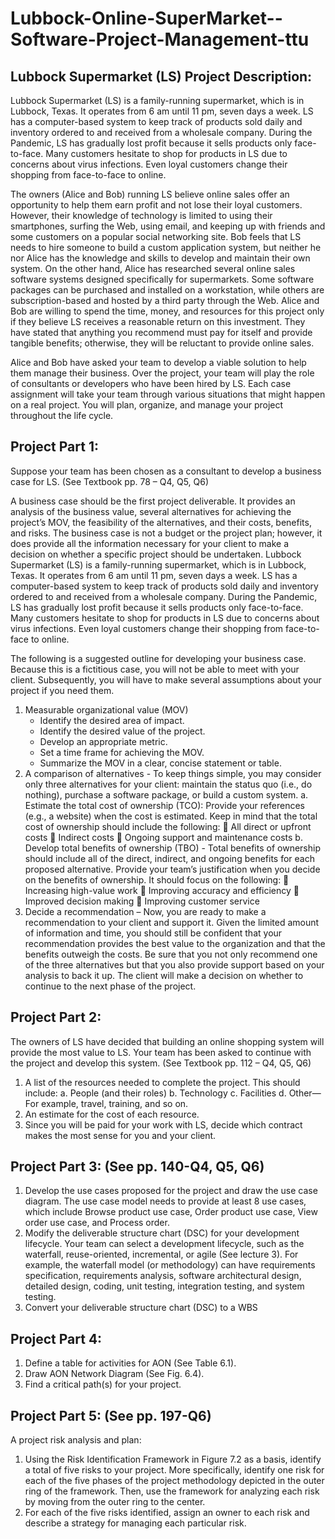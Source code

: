 # Lubbock-Online-SuperMarket--Software-Project-Management-ttu

## Lubbock Supermarket (LS) Project Description:

Lubbock Supermarket (LS) is a family-running supermarket, which is in Lubbock, Texas. It
operates from 6 am until 11 pm, seven days a week. LS has a computer-based system to keep
track of products sold daily and inventory ordered to and received from a wholesale company.
During the Pandemic, LS has gradually lost profit because it sells products only face-to-face.
Many customers hesitate to shop for products in LS due to concerns about virus infections. Even
loyal customers change their shopping from face-to-face to online.

The owners (Alice and Bob) running LS believe online sales offer an opportunity to help them earn profit and not lose their loyal customers. However, their knowledge of technology is limited to using their smartphones, surfing the Web, using email, and keeping up with friends and some customers on a popular social networking site. Bob feels that LS needs to hire someone to build a custom application system, but neither he nor Alice has the knowledge and skills to develop and maintain their own system. On the other hand, Alice has researched several online sales software systems designed specifically for supermarkets. Some software packages can be purchased and installed on a workstation, while others are subscription-based and hosted by a third party through the Web. Alice and Bob are willing to spend the time, money, and resources for this project only if they believe LS receives a reasonable return on this investment. They have stated that anything you recommend must pay for itself and provide tangible benefits; otherwise, they will be reluctant to provide online sales.

Alice and Bob have asked your team to develop a viable solution to help them manage their business. Over the project, your team will play the role of consultants or developers who have been hired by LS. Each case assignment will take your team through various situations that might happen on a real project. You will plan, organize, and manage your project throughout the life cycle.
  
 ## Project Part 1:
 Suppose your team has been chosen as a consultant to develop a business case for LS. (See
 Textbook pp. 78 – Q4, Q5, Q6)

 A business case should be the first project deliverable. It provides an analysis of the business value, several alternatives for achieving the project’s MOV, the feasibility of the alternatives, and their costs, benefits, and risks. The business case is not a budget or the project plan; however, it does provide all the information necessary for your client to make a decision on whether a specific project should be undertaken.
 Lubbock Supermarket (LS) is a family-running supermarket, which is in Lubbock, Texas. It
 operates from 6 am until 11 pm, seven days a week. LS has a computer-based system to keep
 track of products sold daily and inventory ordered to and received from a wholesale company.
 During the Pandemic, LS has gradually lost profit because it sells products only face-to-face.
 Many customers hesitate to shop for products in LS due to concerns about virus infections. Even
 loyal customers change their shopping from face-to-face to online.  

The following is a suggested outline for developing your business case. Because this is a fictitious case, you will not be able to meet with your client. Subsequently, you will have to make several assumptions about your project if you need them.
1. Measurable organizational value (MOV)
   - Identify the desired area of impact.
   - Identify the desired value of the project.
   - Develop an appropriate metric.
   - Set a time frame for achieving the MOV.
   - Summarize the MOV in a clear, concise statement or table.
2. A comparison of alternatives - To keep things simple, you may consider only three alternatives for your client: maintain the status quo (i.e., do nothing), purchase a software package, or build a custom system.
   a. Estimate the total cost of ownership (TCO): Provide your references (e.g., a website) when the cost is estimated. Keep in mind that the total cost of ownership should include the 
      following:
       All direct or upfront costs
       Indirect costs
       Ongoing support and maintenance costs
   b. Develop total benefits of ownership (TBO) - Total benefits of ownership should include all of the direct, indirect, and ongoing benefits for each proposed alternative. Provide 
      your team’s justification when you decide on the benefits of ownership. It should focus on the following:
       Increasing high-value work
       Improving accuracy and efficiency
       Improved decision making
       Improving customer service
3. Decide a recommendation – Now, you are ready to make a recommendation to your client and support it. Given the limited amount of information and time, you should still be confident that your recommendation provides the best value to the organization and that the benefits outweigh the costs. Be sure that you not only recommend one of the three alternatives but that you also provide support based on your analysis to back it up. The client will make a decision on whether to continue to the next phase of the project.
   
## Project Part 2:
The owners of LS have decided that building an online shopping system will provide the most value to LS. Your team has been asked to continue with the project and develop this system. (See Textbook pp. 112 – Q4, Q5, Q6)
1. A list of the resources needed to complete the project.
   This should include:
   a. People (and their roles)
   b. Technology
   c. Facilities
   d. Other—For example, travel, training, and so on.
3. An estimate for the cost of each resource.
4. Since you will be paid for your work with LS, decide which contract makes the most sense
for you and your client.

## Project Part 3: (See pp. 140-Q4, Q5, Q6)
1. Develop the use cases proposed for the project and draw the use case diagram. The use case model needs to provide at least 8 use cases, which include Browse product use case, Order product use case, View order use case, and Process order.
2. Modify the deliverable structure chart (DSC) for your development lifecycle. Your team can select a development lifecycle, such as the waterfall, reuse-oriented, incremental, or agile (See lecture 3). For example, the waterfall model (or methodology) can have requirements specification, requirements analysis, software architectural design, detailed design, coding, unit testing, integration testing, and system testing.
3. Convert your deliverable structure chart (DSC) to a WBS
 
## Project Part 4:
1. Define a table for activities for AON (See Table 6.1).
2. Draw AON Network Diagram (See Fig. 6.4).
3. Find a critical path(s) for your project.
   
## Project Part 5: (See pp. 197-Q6)
A project risk analysis and plan:
1. Using the Risk Identification Framework in Figure 7.2 as a basis, identify a total of five risks
to your project. More specifically, identify one risk for each of the five phases of the project methodology depicted in the outer ring of the framework. Then, use the framework for analyzing each risk by moving from the outer ring to the center.
2. For each of the five risks identified, assign an owner to each risk and describe a strategy for managing each particular risk.


